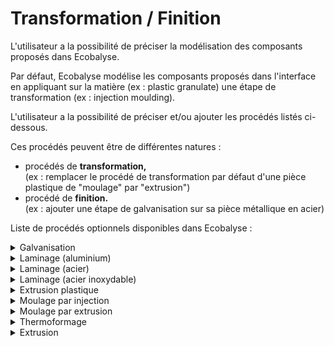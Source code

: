 # Transformation / Finition

L'utilisateur a la possibilité de préciser la modélisation des composants proposés dans Ecobalyse.&#x20;

Par défaut, Ecobalyse modélise les composants proposés dans l'interface en appliquant sur la matière (ex : plastic granulate) une étape de transformation (ex : injection moulding).&#x20;

L'utilisateur a la possibilité de préciser et/ou ajouter les procédés listés ci-dessous.&#x20;

Ces procédés peuvent être de différentes natures : &#x20;

* procédés de **transformation,** \
  (ex : remplacer le procédé de transformation par défaut d'une pièce plastique de "moulage" par "extrusion")
* procédé de **finition.**\
  (ex : ajouter une étape de galvanisation sur sa pièce métallique en acier)

Liste de procédés optionnels disponibles dans Ecobalyse :&#x20;

<details>

<summary>Galvanisation</summary>

Procédé Ecoinvent : _Zinc coating, pieces, RER_\
_Unité : m2_\
_Pertes : 0%_

</details>

<details>

<summary>Laminage (aluminium) </summary>

Procédé Ecoinvent : _Sheet rolling, aluminium, RER_\
_Unité : kg_\
_Pertes : 0%_

</details>

<details>

<summary>Laminage (acier)</summary>

Procédé Ecoinvent : _Sheet rolling, steel, RER_\
_Unité : kg_\
_Pertes : 0%_

</details>

<details>

<summary>Laminage (acier inoxydable)</summary>

Procédé Ecoinvent : _Sheet rolling, chromium steel, RER_\
_Unité : kg_\
_Pertes : 0%_

</details>

<details>

<summary>Extrusion plastique</summary>

Procédé Ecoinvent : _Extrusion, plastic pipes, RER_\
_Unité : kg_\
_Pertes : 2%_

</details>

<details>

<summary>Moulage par injection </summary>

Procédé Ecoinvent : _Injection moulding, RER_\
_Unité : kg_\
_Pertes : 1%_



**Illustration du procédé**

![](<../../../.gitbook/assets/image (116).png>)

</details>

<details>

<summary>Moulage par extrusion</summary>

Procédé Ecoinvent : _Extrusion, plastic pipes, RER_\
_Unité : kg_\
_Pertes : 2%_



**Illustration du procédé**

![](<../../../.gitbook/assets/image (119).png>)





</details>

<details>

<summary>Thermoformage</summary>

Procédé Ecoinvent : _Thermoforming, with calendering, RER_\
_Unité : kg_\
_Pertes : 0%_



**Illustration du procédé**

![](<../../../.gitbook/assets/image (117).png>)

</details>

<details>

<summary>Extrusion </summary>



</details>
